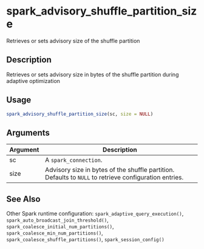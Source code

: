 # spark_advisory_shuffle_partition_size


Retrieves or sets advisory size of the shuffle partition




## Description

Retrieves or sets advisory size in bytes of the shuffle partition during adaptive optimization





## Usage
```r
spark_advisory_shuffle_partition_size(sc, size = NULL)
```




## Arguments


Argument      |Description
------------- |----------------
sc | A ``spark_connection``.
size | Advisory size in bytes of the shuffle partition. Defaults to ``NULL`` to retrieve configuration entries.







## See Also

Other Spark runtime configuration: 
`spark_adaptive_query_execution()`,
`spark_auto_broadcast_join_threshold()`,
`spark_coalesce_initial_num_partitions()`,
`spark_coalesce_min_num_partitions()`,
`spark_coalesce_shuffle_partitions()`,
`spark_session_config()`



